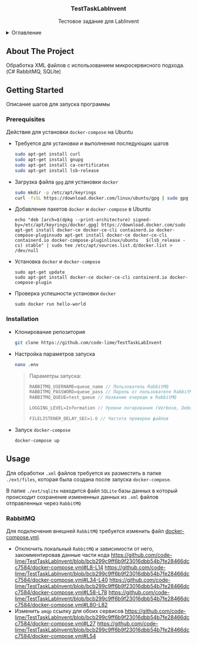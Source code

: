 <br />
<div align="center">
  <h3 align="center">TestTaskLabInvent</h3>

  <p align="center">
    Тестовое задание для LabInvent
    <br />
  </p>
</div>



<details>
  <summary>Оглавление</summary>
  <ol>
    <li>
      <a href="#about-the-project">About The Project</a>
    </li>
    <li>
      <a href="#getting-started">Getting Started</a>
      <ul>
        <li><a href="#prerequisites">Prerequisites</a></li>
        <li><a href="#installation">Installation</a></li>
      </ul>
    </li>
    <li><a href="#usage">Usage</a></li>
    <li><a href="#rabbitmq">RabbitMQ</a></li>
  </ol>
</details>



## About The Project

Обработка XML файлов с использованием микросервисного подхода. (C#
RabbitMQ, SQLite)

## Getting Started

Описание шагов для запуска программы 

### Prerequisites

Действия для установки `docker-compose` на Ubuntu
* Требуется для установки и выполнения последующих шагов
  ```sh
  sudo apt-get install curl
  sudo apt-get install gnupg
  sudo apt-get install ca-certificates
  sudo apt-get install lsb-release
  ```
* Загрузка файла `gpg` для установки `docker`
  ```sh
  sudo mkdir -p /etc/apt/keyrings
  curl -fsSL https://download.docker.com/linux/ubuntu/gpg | sudo gpg --dearmor -o /etc/apt/keyrings/docker.gpg
  ```
* Добавление пакетов `docker` и `docker-compose` в Ubuntu
  ```
  echo "deb [arch=$(dpkg --print-architecture) signed-by=/etc/apt/keyrings/docker.gpg] https://download.docker.com/sudo apt-get install docker-ce docker-ce-cli containerd.io docker-compose-pluginsudo apt-get install docker-ce docker-ce-cli containerd.io docker-compose-pluginlinux/ubuntu   $(lsb_release -cs) stable" | sudo tee /etc/apt/sources.list.d/docker.list > /dev/null
  ```
* Установка `docker` и `docker-compose`
  ```
  sudo apt-get update
  sudo apt-get install docker-ce docker-ce-cli containerd.io docker-compose-plugin
  ```
* Проверка успешности установки `docker`
  ```
  sudo docker run hello-world
  ```

### Installation

* Клонирование репозитория
   ```sh
   git clone https://github.com/code-lime/TestTaskLabInvent
   ```
* Настройка параметров запуска
   ```sh
   nano .env
   ```
   > Параметры запуска:
   > ```cs
   > RABBITMQ_USERNAME=queue_name // Пользователь RabbitMQ
   > RABBITMQ_PASSWORD=queue_pass // Пароль от пользователя RabbitMQ
   > RABBITMQ_QUEUE=test_queue // Название очереди в RabbitMQ
   > 
   > LOGGING_LEVEL=Information // Уровни логирования (Verbose, Debug, Information, Warning, Error, Fatal)
   > 
   > FILELISTENER_DELAY_SEC=1.0 // Частота проверки файлов
   > ```
* Запуск `docker-compose`
   ```sh
   docker-compose up
   ```

## Usage

Для обработки `.xml` файлов требуется их разместить в папке `./ext/files`, которая была создана после запуска `docker-compose`.

В папке `./ext/sqlite` находится файл `SQLite` базы данных в который происходит сохранение измененных данных из `.xml` файлов отправленных через `RabbitMQ`

### RabbitMQ

Для подключения внешней `RabbitMQ` требуется изменить файл [docker-compose.yml](docker-compose.yml).

* Отключить локальный `RabbitMQ` и зависимости от него, закомментировав данные части кода
  https://github.com/code-lime/TestTaskLabInvent/blob/bcb299c9ff6b9f23016dbb54b7fe28466dcc7584/docker-compose.yml#L8-L14
  https://github.com/code-lime/TestTaskLabInvent/blob/bcb299c9ff6b9f23016dbb54b7fe28466dcc7584/docker-compose.yml#L34-L40
  https://github.com/code-lime/TestTaskLabInvent/blob/bcb299c9ff6b9f23016dbb54b7fe28466dcc7584/docker-compose.yml#L58-L78
  https://github.com/code-lime/TestTaskLabInvent/blob/bcb299c9ff6b9f23016dbb54b7fe28466dcc7584/docker-compose.yml#L80-L82
* Изменить `amqp` ссылку для обоих сервисов
  https://github.com/code-lime/TestTaskLabInvent/blob/bcb299c9ff6b9f23016dbb54b7fe28466dcc7584/docker-compose.yml#L27
  https://github.com/code-lime/TestTaskLabInvent/blob/bcb299c9ff6b9f23016dbb54b7fe28466dcc7584/docker-compose.yml#L54
